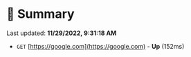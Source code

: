 # 📖 Summary
Last updated: **11/29/2022, 9:31:18 AM**

- `GET` [https://google.com](https://google.com) - **Up** (152ms)
